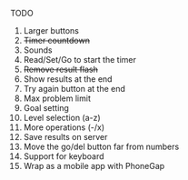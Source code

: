 TODO

1. Larger buttons
2. ~~Timer countdown~~
3. Sounds
4. Read/Set/Go to start the timer
5. ~~Remove result flash~~
6. Show results at the end
7. Try again button at the end
8. Max problem limit
9. Goal setting
10. Level selection (a-z)
11. More operations (-/x)
12. Save results on server
13. Move the go/del button far from numbers
14. Support for keyboard
15. Wrap as a mobile app with PhoneGap

